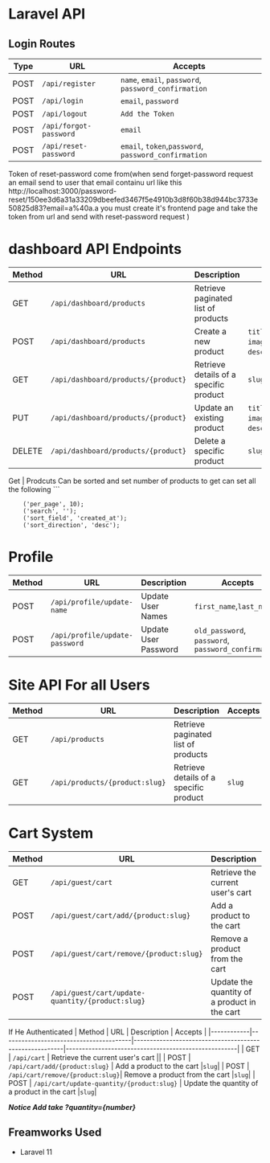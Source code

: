 # Laravel API

## Login Routes

| Type  | URL                                  | Accepts                                             |
|-------|--------------------------------------|-----------------------------------------------------|
| POST  | `/api/register`                      | `name`, `email`, `password`, `password_confirmation`|
| POST  | `/api/login`                         | `email`, `password`                                 |
| POST  | `/api/logout`                        | `Add the Token`                                     |
| POST  | `/api/forgot-password`               | `email`                                             |
| POST  | `/api/reset-password`                | `email`, `token`,`password`, `password_confirmation`| 

Token of reset-password come from(when send forget-password request an email send to user that email containu url like this
http://localhost:3000/password-reset/150ee3d6a31a33209dbeefed3467f5e4910b3d8f60b38d944bc3733e50825d83?email=a%40a.a
you must create it's frontend page and take the token from url and send  with reset-password request
)
 

# dashboard API Endpoints
| Method     | URL                                  | Description                                        | Accepts                                             |
|------------|--------------------------------------|----------------------------------------------------|-----------------------------------------------------|
| GET        | `/api/dashboard/products`            | Retrieve paginated list of products                ||
| POST       | `/api/dashboard/products`            | Create a new product                               | `title`, `slug`, `image`, `description`,`price`|
| GET        | `/api/dashboard/products/{product}`  | Retrieve details of a specific product             |`slug`|
| PUT        | `/api/dashboard/products/{product}`  | Update an existing product                         |  `title`, `slug`, `image`, `description`,`price`|
| DELETE     | `/api/dashboard/products/{product}`  | Delete a specific product                          | `slug`|

Get | Prodcuts Can be sorted and set number of products to get can set all the following
        ```

        ('per_page', 10);
        ('search', '');
        ('sort_field', 'created_at');
        ('sort_direction', 'desc');

# Profile

| Method     | URL                                    | Description                                            | Accepts                                             |
|------------|----------------------------------------|--------------------------------------------------------|-----------------------------------------------------|
| POST       | `/api/profile/update-name`   | Update User Names                                         |`first_name`,`last_name`|
| POST       | `/api/profile/update-password`| Update User Password                                   |`old_password`, `password`, `password_confirmation`|



# Site API For all Users
| Method     | URL                                  | Description                                        | Accepts                                             |
|------------|--------------------------------------|----------------------------------------------------|-----------------------------------------------------|
| GET        | `/api/products`                      | Retrieve paginated list of products                ||
| GET        | `/api/products/{product:slug}`       | Retrieve details of a specific product             | `slug`|


# Cart System

| Method     | URL                                    | Description                                            | Accepts                                             |
|------------|----------------------------------------|--------------------------------------------------------|-----------------------------------------------------|
| GET        | `/api/guest/cart`                      | Retrieve the current user's cart                       |    |
| POST        | `/api/guest/cart/add/{product:slug}`   | Add a product to the cart                              |`slug`|
| POST        | `/api/guest/cart/remove/{product:slug}`| Remove a product from the cart                         |`slug`|
| POST        | `/api/guest/cart/update-quantity/{product:slug}` | Update the quantity of a product in the cart         |`slug`|

If He Authenticated 
| Method     | URL                                    | Description                                            | Accepts                                             |
|------------|----------------------------------------|--------------------------------------------------------|-----------------------------------------------------|
| GET        | `/api/cart`                      | Retrieve the current user's cart                       ||
| POST        | `/api/cart/add/{product:slug}`   | Add a product to the cart                              |`slug`|
| POST        | `/api/cart/remove/{product:slug}`| Remove a product from the cart                         |`slug`|
| POST        | `/api/cart/update-quantity/{product:slug}` | Update the quantity of a product in the cart         |`slug`|

***Notice Add take ?quantity={number}***

       







 
 


 

## Freamworks Used
- Laravel 11

 